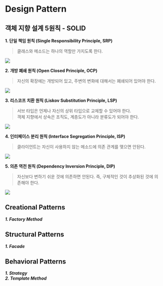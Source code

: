 # Design Pattern

## 객체 지향 설계 5원칙 - SOLID

**1. 단일 책임 원칙 (Single Responsibility Principle, SRP)**
>클래스와 메소드는 하나의 역할만 가지도록 한다.

![](https://sehun-kim.github.io/sehun/assets/images/1541913074849.png)

**2. 개방 폐쇄 원칙 (Open Closed Principle, OCP)**
>자신의 확장에는 개방되어 있고, 주변의 변화에 대해서는 폐쇄되어 있어야 한다.

![](https://sehun-kim.github.io/sehun/assets/images/1541913950879.png)

**3. 리스코프 치환 원칙 (Liskov Substitution Principle, LSP)**
>서브 타입은 언제나 자신의 상위 타입으로 교체할 수 있어야 한다.\
>객체 지향에서 상속은 조직도, 계층도가 아니라 분류도가 되어야 한다.

![](https://sehun-kim.github.io/sehun/assets/images/1541915209305.png)

**4. 인터페이스 분리 원칙 (Interface Segregation Principle, ISP)**
>클라이언트는 자신이 사용하지 않는 메소드에 의존 관계를 맺으면 안된다.

![](https://sehun-kim.github.io/sehun/assets/images/1541915738069.png)

**5. 의존 역전 원칙 (Dependency Inversion Principle, DIP)**
>자신보다 변하기 쉬운 것에 의존하면 안된다. 즉, 구체적인 것이 추상화된 것에 의존해야 한다.

![](https://sehun-kim.github.io/sehun/assets/images/1541917299687.png)

## Creational Patterns
***1. Factory Method***

## Structural Patterns
***1. Facade***

## Behavioral Patterns
***1. Strategy***\
***2. Template Method***